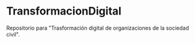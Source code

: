 # TransformacionDigital
Repositorio para "Trasformación digital de organizaciones de la sociedad civil".
